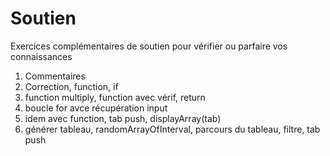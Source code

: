 # Soutien
Exercices complémentaires de soutien pour vérifier ou parfaire vos connaissances

1. Commentaires
2. Correction, function, if
3. function multiply, function avec vérif, return
4. boucle for avce récupération input
5. idem avec function, tab push, displayArray(tab)
6. générer tableau, randomArrayOfInterval, parcours du tableau, filtre, tab push
